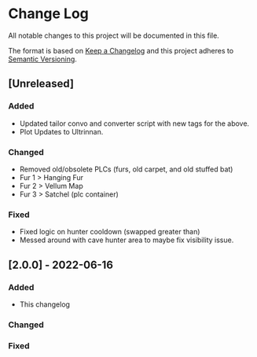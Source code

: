 # Change Log
All notable changes to this project will be documented in this file.
 
The format is based on [Keep a Changelog](http://keepachangelog.com/)
and this project adheres to [Semantic Versioning](http://semver.org/).

## [Unreleased]

### Added
- Updated tailor convo and converter script with new tags for the above.
-  Plot Updates to Ultrinnan.
### Changed
- Removed old/obsolete PLCs (furs, old carpet, and old stuffed bat)
- Fur 1 > Hanging Fur
- Fur 2 > Vellum Map
- Fur 3 > Satchel (plc container)
### Fixed
- Fixed logic on hunter cooldown (swapped greater than)
- Messed around with cave hunter area to maybe fix visibility issue.

## [2.0.0] - 2022-06-16
 
### Added
- This changelog
### Changed
### Fixed

